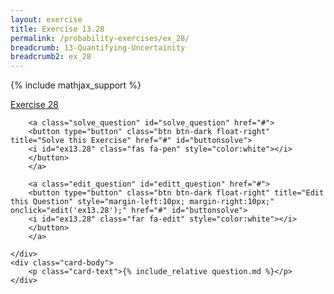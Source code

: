 ```yaml
---
layout: exercise
title: Exercise 13.28
permalink: /probability-exercises/ex_28/
breadcrumb: 13-Quantifying-Uncertainity
breadcrumb2: ex_28
---
```


{% include mathjax_support %}

<div class="card">
    <div class="card-header p-2">
        <a href='#' class="p-2">Exercise 28
        </a>

        <a class="solve_question" id="solve_question" href="#">
        <button type="button" class="btn btn-dark float-right" title="Solve this Exercise" href="#" id="buttonsolve">
        <i id="ex13.28" class="fas fa-pen" style="color:white"></i>
        </button>
        </a>

        <a class="edit_question" id="editt_question" href="#">
        <button type="button" class="btn btn-dark float-right" title="Edit this Question" style="margin-left:10px; margin-right:10px;" onclick="edit('ex13.28');" href="#" id="buttonsolve">
        <i id="ex13.28" class="far fa-edit" style="color:white"></i>
        </button>
        </a>

    </div>
    <div class="card-body">
        <p class="card-text">{% include_relative question.md %}</p>
    </div>
</div>

<br>
